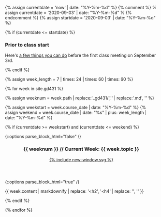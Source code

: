 {% assign currentdate = 'now' | date: "%Y-%m-%d" %}
{% comment %}
%  assign currentdate = '2020-09-03' | date: "%Y-%m-%d" %
{% endcomment %}
{% assign startdate = '2020-09-03' | date: "%Y-%m-%d" %}

{% if (currentdate <= startdate) %}

<section class="schedule-list">

### Prior to class start

Here's [a few things you can do](/gd-431/00/early-start) before the first class meeting on September 3rd.

</section>

{% endif %}


{% assign week_length = 7 | times: 24 | times: 60 | times: 60 %}

{% for week in site.gd431 %}

{% assign weeknum = week.path | replace:'_gd431/','' | replace:'.md', '' %}

{% assign weekstart = week.course_date | date: "%Y-%m-%d" %}
{% assign weekend = week.course_date | date: "%s" | plus: week_length | date: "%Y-%m-%d" %}

{% if (currentdate >= weekstart) and (currentdate <= weekend)  %}

<section class="schedule-list">

{::options parse_block_html="false" /}
<header class="current-header">
  <h3 id="current-week">{{ weeknum }} // Current Week: {{ week.topic }}</h3>
  <a href="{{ week.url }}" class="u-link-reset">
    {% include new-window.svg %}
  </a>
</header>
{::options parse_block_html="true" /}

{{ week.content | markdownify | replace: '<h2', '<h4' | replace: '</h2>', '</h4>'  }}

</section>

{% endif %}

{% endfor %}
